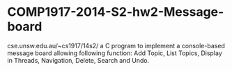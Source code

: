 # COMP1917-2014-S2-hw2-Message-board
cse.unsw.edu.au/~cs1917/14s2/
a C program to implement a console-based message board allowing following function: Add Topic, List Topics, Display in Threads, Navigation, Delete, Search and Undo.
